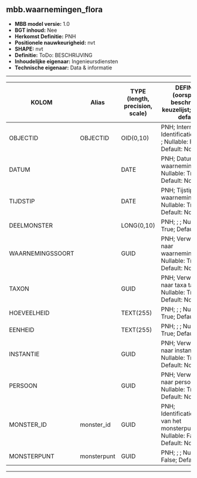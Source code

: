 ## mbb.waarnemingen_flora

* __MBB model versie:__ 1.0
* __BGT inhoud:__ Nee
* __Herkomst Definitie:__ PNH
* __Positionele nauwkeurigheid:__ nvt
* __SHAPE:__ nvt
* __Definitie:__ ToDo: BESCHRIJVING
* __Inhoudelijke eigenaar:__ Ingenieursdiensten
* __Technische eigenaar:__ Data & informatie

***


|KOLOM                               |Alias                             | TYPE (length, precision, scale) | DEFINITIE (oorsprong; beschrijving; keuzelijst; nullable; default)                               |
|------                              |----                              |---------------------------------|--------------------------------------------------------------------------------------------------
|OBJECTID                            |OBJECTID                          | OID(0,10)                       | PNH; Intern ArcGIS Identificatienummer; ; Nullable: False; Default: None |
|DATUM                               |                                  | DATE                            | PNH; Datum van de waarneming; ; Nullable: True; Default: None                                    |
|TIJDSTIP                            |                                  | DATE                            | PNH; Tijstip van de waarneming; ; Nullable: True; Default: None                                  |
|DEELMONSTER                         |                                  | LONG(0,10)                      | PNH; ; ; Nullable: True; Default: None                                                           |
|WAARNEMINGSSOORT                    |                                  | GUID                            | PNH; Verwijzing naar waarnemingssoort; ; Nullable: True; Default: None                           |
|TAXON                               |                                  | GUID                            | PNH; Verwijzing naar taxa tabel; ; Nullable: True; Default: None                                 |
|HOEVEELHEID                         |                                  | TEXT(255)                       | PNH; ; ; Nullable: True; Default: None                                                           |
|EENHEID                             |                                  | TEXT(255)                       | PNH; ; ; Nullable: True; Default: None                                                           |
|INSTANTIE                           |                                  | GUID                            | PNH; Verwijzing naar instantie; ; Nullable: True; Default: None                                  |
|PERSOON                             |                                  | GUID                            | PNH; Verwijzing naar persoon; ; Nullable: True; Default: None                                    |
|MONSTER_ID                          |monster_id                        | GUID                            | PNH; Identificatienummer van het monsterpunt; ; Nullable: False; Default: None                   |
|MONSTERPUNT                         |monsterpunt                       | GUID                            | PNH; ; ; Nullable: False; Default: None                                                          |
***

